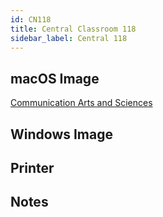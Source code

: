 ```yaml
---
id: CN118
title: Central Classroom 118
sidebar_label: Central 118
---
```


## macOS Image
[Communication Arts and Sciences](image-mac-communicationartsandsciences.md)

## Windows Image

## Printer

## Notes
